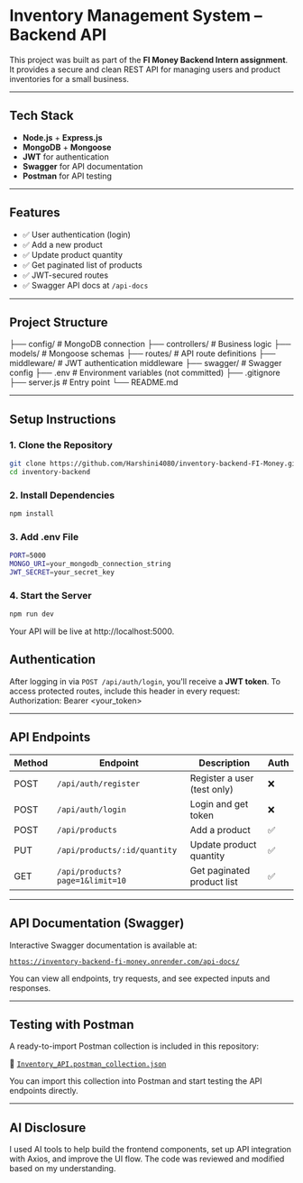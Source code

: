 # Inventory Management System – Backend API

This project was built as part of the **FI Money Backend Intern assignment**. It provides a secure and clean REST API for managing users and product inventories for a small business.

---

## Tech Stack

- **Node.js** + **Express.js**
- **MongoDB** + **Mongoose**
- **JWT** for authentication
- **Swagger** for API documentation
- **Postman** for API testing

---

## Features

- ✅ User authentication (login)
- ✅ Add a new product
- ✅ Update product quantity
- ✅ Get paginated list of products
- ✅ JWT-secured routes
- ✅ Swagger API docs at `/api-docs`

---

## Project Structure

├── config/ # MongoDB connection
├── controllers/ # Business logic
├── models/ # Mongoose schemas
├── routes/ # API route definitions
├── middleware/ # JWT authentication middleware
├── swagger/ # Swagger config
├── .env # Environment variables (not committed)
├── .gitignore
├── server.js # Entry point
└── README.md


---

## Setup Instructions

### 1. Clone the Repository

```bash
git clone https://github.com/Harshini4080/inventory-backend-FI-Money.git
cd inventory-backend
```

### 2. Install Dependencies

```bash
npm install
```

### 3. Add .env File

```bash
PORT=5000
MONGO_URI=your_mongodb_connection_string
JWT_SECRET=your_secret_key

```

### 4. Start the Server

```bash
npm run dev


```
Your API will be live at http://localhost:5000.


## Authentication

After logging in via `POST /api/auth/login`, you'll receive a **JWT token**.
To access protected routes, include this header in every request:
Authorization: Bearer <your_token>


---

## API Endpoints

| Method | Endpoint                           | Description                    | Auth |
|--------|------------------------------------|--------------------------------|------|
| POST   | `/api/auth/register`               | Register a user (test only)    | ❌   |
| POST   | `/api/auth/login`                  | Login and get token            | ❌   |
| POST   | `/api/products`                    | Add a product                  | ✅   |
| PUT    | `/api/products/:id/quantity`       | Update product quantity        | ✅   |
| GET    | `/api/products?page=1&limit=10`    | Get paginated product list     | ✅   |

---

## API Documentation (Swagger)

Interactive Swagger documentation is available at:

 [`https://inventory-backend-fi-money.onrender.com/api-docs/`](http://localhost:5000/api-docs)

You can view all endpoints, try requests, and see expected inputs and responses.

---

## Testing with Postman

A ready-to-import Postman collection is included in this repository:

📁 [`Inventory_API.postman_collection.json`](./Inventory_API.postman_collection.json)

You can import this collection into Postman and start testing the API endpoints directly.

---

## AI Disclosure

I used AI tools to help build the frontend components, set up API integration with Axios, and improve the UI flow. The code was reviewed and modified based on my understanding.



